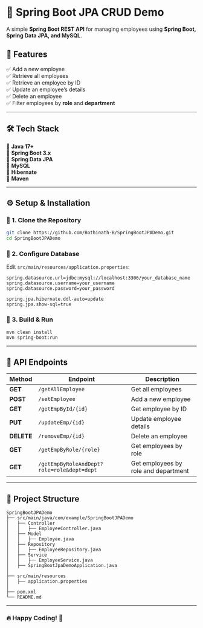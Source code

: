 # 🚀 Spring Boot JPA CRUD Demo  

A simple **Spring Boot REST API** for managing employees using **Spring Boot, Spring Data JPA, and MySQL**.  

## 📌 Features  
✅ Add a new employee  
✅ Retrieve all employees  
✅ Retrieve an employee by ID  
✅ Update an employee’s details  
✅ Delete an employee  
✅ Filter employees by **role** and **department**  

---

## 🛠️ Tech Stack  
🔹 **Java 17+**  
🔹 **Spring Boot 3.x**  
🔹 **Spring Data JPA**  
🔹 **MySQL**  
🔹 **Hibernate**  
🔹 **Maven**  

---

## ⚙️ Setup & Installation  

### 🔹 1. Clone the Repository  
```bash
git clone https://github.com/Bothinath-B/SpringBootJPADemo.git
cd SpringBootJPADemo
```

### 🔹 2. Configure Database  
Edit `src/main/resources/application.properties`:  
```properties
spring.datasource.url=jdbc:mysql://localhost:3306/your_database_name
spring.datasource.username=your_username
spring.datasource.password=your_password

spring.jpa.hibernate.ddl-auto=update
spring.jpa.show-sql=true
```

### 🔹 3. Build & Run  
```bash
mvn clean install
mvn spring-boot:run
```

---

## 📌 API Endpoints  

| Method | Endpoint | Description |
|--------|----------|------------|
| **GET** | `/getAllEmployee` | Get all employees |
| **POST** | `/setEmployee` | Add a new employee |
| **GET** | `/getEmpById/{id}` | Get employee by ID |
| **PUT** | `/updateEmp/{id}` | Update employee details |
| **DELETE** | `/removeEmp/{id}` | Delete an employee |
| **GET** | `/getEmpByRole/{role}` | Get employees by role |
| **GET** | `/getEmpByRoleAndDept?role=role&dept=dept` | Get employees by role and department |

---

## 📂 Project Structure  
```
SpringBootJPADemo
├── src/main/java/com/example/SpringBootJPADemo
│   ├── Controller
│   │   ├── EmployeeController.java
│   ├── Model
│   │   ├── Employee.java
│   ├── Repository
│   │   ├── EmployeeRepository.java
│   ├── Service
│   │   ├── EmployeeService.java
│   ├── SpringBootJpaDemoApplication.java
│
├── src/main/resources
│   ├── application.properties
│
├── pom.xml
└── README.md
```

---


### 🔥 Happy Coding! 🚀  

